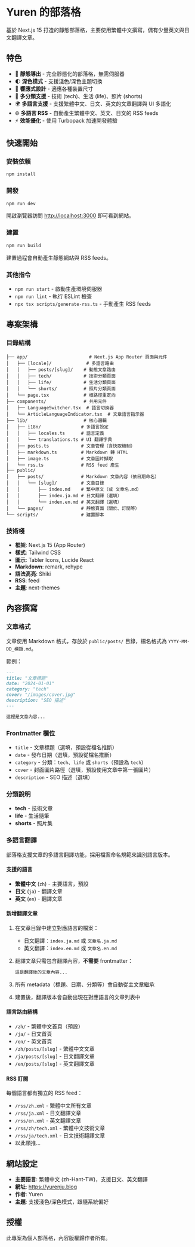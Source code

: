 # Yuren 的部落格

基於 Next.js 15 打造的靜態部落格，主要使用繁體中文撰寫，偶有少量英文與日文翻譯文章。

## 特色

- 📝 **靜態導出** - 完全靜態化的部落格，無需伺服器
- 🌓 **深色模式** - 支援淺色/深色主題切換
- 📱 **響應式設計** - 適應各種裝置尺寸
- 🔖 **多分類支援** - 技術 (tech)、生活 (life)、照片 (shorts)
- 🌍 **多語言支援** - 支援繁體中文、日文、英文的文章翻譯與 UI 多語化
- 🌐 **多語言 RSS** - 自動產生繁體中文、英文、日文的 RSS feeds
- ⚡ **效能優化** - 使用 Turbopack 加速開發體驗

## 快速開始

### 安裝依賴

```bash
npm install
```

### 開發

```bash
npm run dev
```

開啟瀏覽器訪問 [http://localhost:3000](http://localhost:3000) 即可看到網站。

### 建置

```bash
npm run build
```

建置過程會自動產生靜態網站與 RSS feeds。

### 其他指令

- `npm run start` - 啟動生產環境伺服器
- `npm run lint` - 執行 ESLint 檢查
- `npx tsx scripts/generate-rss.ts` - 手動產生 RSS feeds

## 專案架構

### 目錄結構

```
├── app/                       # Next.js App Router 頁面與元件
│   ├── [locale]/             # 多語言路由
│   │   ├── posts/[slug]/    # 動態文章路由
│   │   ├── tech/            # 技術分類頁面
│   │   ├── life/            # 生活分類頁面
│   │   └── shorts/          # 照片分類頁面
│   └── page.tsx             # 根路徑重定向
├── components/              # 共用元件
│   ├── LanguageSwitcher.tsx  # 語言切換器
│   └── ArticleLanguageIndicator.tsx  # 文章語言指示器
├── lib/                     # 核心邏輯
│   ├── i18n/               # 多語言設定
│   │   ├── locales.ts      # 語言定義
│   │   └── translations.ts # UI 翻譯字典
│   ├── posts.ts            # 文章管理（含快取機制）
│   ├── markdown.ts         # Markdown 轉 HTML
│   ├── image.ts            # 文章圖片擷取
│   └── rss.ts              # RSS feed 產生
├── public/
│   ├── posts/              # Markdown 文章內容（依日期命名）
│   │   └── [slug]/         # 文章目錄
│   │       ├── index.md    # 繁中原文（或 文章名.md）
│   │       ├── index.ja.md # 日文翻譯（選填）
│   │       └── index.en.md # 英文翻譯（選填）
│   └── pages/              # 靜態頁面（關於、訂閱等）
└── scripts/                # 建置腳本
```

### 技術棧

- **框架**: Next.js 15 (App Router)
- **樣式**: Tailwind CSS
- **圖示**: Tabler Icons, Lucide React
- **Markdown**: remark, rehype
- **語法高亮**: Shiki
- **RSS**: feed
- **主題**: next-themes

## 內容撰寫

### 文章格式

文章使用 Markdown 格式，存放於 `public/posts/` 目錄，檔名格式為 `YYYY-MM-DD_標題.md`。

範例：

```markdown
---
title: "文章標題"
date: "2024-01-01"
category: "tech"
cover: "/images/cover.jpg"
description: "SEO 描述"
---

這裡是文章內容...
```

### Frontmatter 欄位

- `title` - 文章標題（選填，預設從檔名推斷）
- `date` - 發布日期（選填，預設從檔名推斷）
- `category` - 分類：`tech`、`life` 或 `shorts`（預設為 `tech`）
- `cover` - 封面圖片路徑（選填，預設使用文章中第一張圖片）
- `description` - SEO 描述（選填）

### 分類說明

- **tech** - 技術文章
- **life** - 生活隨筆
- **shorts** - 照片集

### 多語言翻譯

部落格支援文章的多語言翻譯功能，採用檔案命名規範來識別語言版本。

#### 支援的語言

- **繁體中文** (`zh`) - 主要語言，預設
- **日文** (`ja`) - 翻譯文章
- **英文** (`en`) - 翻譯文章

#### 新增翻譯文章

1. 在文章目錄中建立對應語言的檔案：
   - 日文翻譯：`index.ja.md` 或 `文章名.ja.md`
   - 英文翻譯：`index.en.md` 或 `文章名.en.md`

2. 翻譯文章只需包含翻譯內容，**不需要** frontmatter：
   ```markdown
   這是翻譯後的文章內容...
   ```

3. 所有 metadata（標題、日期、分類等）會自動從主文章繼承

4. 建置後，翻譯版本會自動出現在對應語言的文章列表中

#### 語言路由結構

- `/zh/` - 繁體中文首頁（預設）
- `/ja/` - 日文首頁
- `/en/` - 英文首頁
- `/zh/posts/[slug]` - 繁體中文文章
- `/ja/posts/[slug]` - 日文翻譯文章
- `/en/posts/[slug]` - 英文翻譯文章

#### RSS 訂閱

每個語言都有獨立的 RSS feed：

- `/rss/zh.xml` - 繁體中文所有文章
- `/rss/ja.xml` - 日文翻譯文章
- `/rss/en.xml` - 英文翻譯文章
- `/rss/zh/tech.xml` - 繁體中文技術文章
- `/rss/ja/tech.xml` - 日文技術翻譯文章
- 以此類推...

## 網站設定

- **主要語言**: 繁體中文 (zh-Hant-TW)，支援日文、英文翻譯
- **網址**: https://yurenju.blog
- **作者**: Yuren
- **主題**: 支援淺色/深色模式，跟隨系統偏好

## 授權

此專案為個人部落格，內容版權歸作者所有。
